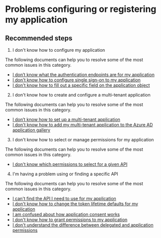 <properties
  pageTitle="Problems configuring or registering my application"
  description="Problems configuring or registering my application"
  service="microsoft.aad"
  resource="Microsoft_AAD_IAM"
  authors="asteen"
  selfHelpType="generic"
  supportTopicIds="32570262"
  productPesIds="14785"
  cloudEnvironments="public"
 />

# Problems configuring or registering my application

## **Recommended steps**

1. I don't know how to configure my application

The following documents can help you to resolve some of the most common issues in this category.

  * [I don’t know what the authentication endpoints are for my application](https://docs.microsoft.com/azure/active-directory/application-dev-registration-config-how-to/?WT.mc_id=UI_AAD_Registered_Apps_Support_L2_Overview)
  * [I don't know how to configure single sign-on to my application](https://docs.microsoft.com/azure/active-directory/application-dev-registration-config-sso-how-to/?WT.mc_id=UI_AAD_Registered_Apps_Support_L2_Overview)
  * [I don't know how to fill out a specific field on the application object](https://docs.microsoft.com/azure/active-directory/application-dev-registration-config-specific-application-property-how-to/?WT.mc_id=UI_AAD_Registered_Apps_Support_L2_Overview)

2. I don't know how to create and configure a multi-tenant application

The following documents can help you to resolve some of the most common issues in this category.

  * [I don’t know how to set up a multi-tenant application](https://docs.microsoft.com/azure/active-directory/application-dev-setup-multi-tenant-app/?WT.mc_id=UI_AAD_Registered_Apps_Support_L2_Overview)
  * [I don't know how to add my multi-tenant application to the Azure AD application gallery](https://docs.microsoft.com/azure/active-directory/application-dev-registration-config-multi-tenant-application-add-to-gallery-how-to/?WT.mc_id=UI_AAD_Registered_Apps_Support_L2_Overview)

3. I don't know how to select or manage permissions for my application

The following documents can help you to resolve some of the most common issues in this category.

  * [I don't know which permissions to select for a given API](https://docs.microsoft.com/azure/active-directory/application-dev-perms-for-given-api/?WT.mc_id=UI_AAD_Registered_Apps_Support_L2_Overview)

4. I'm having a problem using or finding a specific API

The following documents can help you to resolve some of the most common issues in this category.

  * [I can't find the API I need to use for my application](https://docs.microsoft.com/azure/active-directory/application-dev-api-find-an-api-how-to/?WT.mc_id=UI_AAD_Registered_Apps_Support_L2_Overview)
  * [I don't know how to change the token lifetime defaults for my application](https://docs.microsoft.com/azure/active-directory/application-dev-registration-config-change-token-lifetime-how-to/?WT.mc_id=UI_AAD_Registered_Apps_Support_L2_Overview)
  * [I am confused about how application consent works](https://docs.microsoft.com/azure/active-directory/application-dev-consent-framework/?WT.mc_id=UI_AAD_Registered_Apps_Support_L2_Overview)
  * [I don't know how to grant permissions to my application](https://docs.microsoft.com/azure/active-directory/application-dev-registration-config-grant-permissions-how-to/?WT.mc_id=UI_AAD_Registered_Apps_Support_L2_Overview)
  * [I don't understand the difference between delegated and application permissions](https://docs.microsoft.com/azure/active-directory/application-dev-delegated-and-app-perms/?WT.mc_id=UI_AAD_Registered_Apps_Support_L2_Overview)

